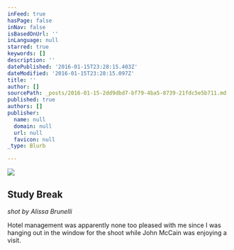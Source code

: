 ```yaml
---
inFeed: true
hasPage: false
inNav: false
isBasedOnUrl: ''
inLanguage: null
starred: true
keywords: []
description: ''
datePublished: '2016-01-15T23:28:15.403Z'
dateModified: '2016-01-15T23:28:15.097Z'
title: ''
author: []
sourcePath: _posts/2016-01-15-2dd9dbd7-bf79-4ba5-8739-21fdc5e5b711.md
published: true
authors: []
publisher:
  name: null
  domain: null
  url: null
  favicon: null
_type: Blurb

---
```

![](https://s3-us-west-2.amazonaws.com/the-grid-img/p/0063c81b01bed8e297f980ca599b67d1827bff6e.jpg)

## Study Break

_shot by Alissa Brunelli_

Hotel management was apparently none too pleased with me since I was hanging out in the window for the shoot while John McCain was enjoying a visit.
